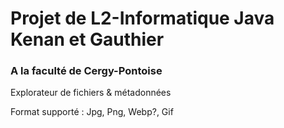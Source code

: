 # Projet de L2-Informatique Java Kenan et Gauthier
### A la faculté de Cergy-Pontoise

Explorateur de fichiers & métadonnées



Format supporté : Jpg, Png, Webp?, Gif
